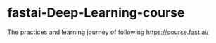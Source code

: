 # fastai-Deep-Learning-course
The practices and learning journey of following https://course.fast.ai/
